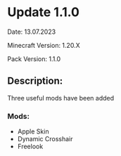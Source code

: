 
# Update 1.1.0

Date: 13.07.2023

Minecraft Version: 1.20.X

Pack Version: 1.1.0

## Description:
Three useful mods have been added

### Mods:

- Apple Skin
- Dynamic Crosshair
- Freelook

